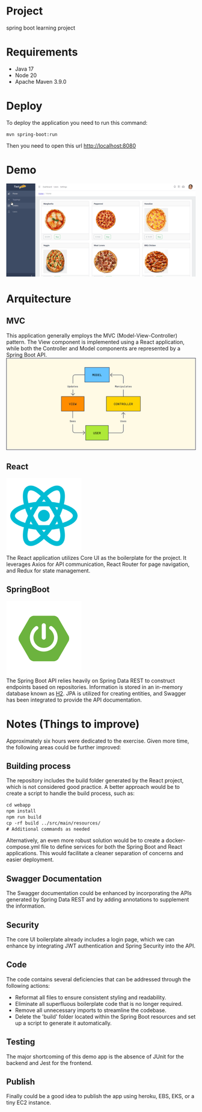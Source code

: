 # Project
spring boot learning project

# Requirements
- Java 17
- Node 20
- Apache Maven 3.9.0

# Deploy
To deploy the application you need to run this command: 
```
mvn spring-boot:run
```
Then you need to open this url [http://localhost:8080](http://localhost:8080)

# Demo
![](doc/demo.gif)

# Arquitecture
## MVC
This application generally employs the MVC (Model-View-Controller) pattern. The View component is implemented using a React application, while both the Controller and Model components are represented by a Spring Boot API.
![](doc/mvc.svg)

## React
<img src="doc/react.png" alt="React Logo" width="200" /><br/>
The React application utilizes Core UI as the boilerplate for the project. It leverages Axios for API communication, React Router for page navigation, and Redux for state management.

## SpringBoot
<img src="doc/springboot.png" alt="React Logo" width="200" /><br/>
The Spring Boot API relies heavily on Spring Data REST to construct endpoints based on repositories. Information is stored in an in-memory database known as [H2](https://www.h2database.com/html/main.html). JPA is utilized for creating entities, and Swagger has been integrated to provide the API documentation.

# Notes (Things to improve)
Approximately six hours were dedicated to the exercise. Given more time, the following areas could be further improved:

## Building process
The repository includes the build folder generated by the React project, which is not considered good practice. A better approach would be to create a script to handle the build process, such as:
```
cd webapp
npm install
npm run build
cp -rf build ../src/main/resources/
# Additional commands as needed
```
Alternatively, an even more robust solution would be to create a docker-compose.yml file to define services for both the Spring Boot and React applications. This would facilitate a cleaner separation of concerns and easier deployment.

## Swagger Documentation
The Swagger documentation could be enhanced by incorporating the APIs generated by Spring Data REST and by adding annotations to supplement the information.

## Security
The core UI boilerplate already includes a login page, which we can enhance by integrating JWT authentication and Spring Security into the API.

## Code
The code contains several deficiencies that can be addressed through the following actions:

- Reformat all files to ensure consistent styling and readability.
- Eliminate all superfluous boilerplate code that is no longer required.
- Remove all unnecessary imports to streamline the codebase.
- Delete the 'build' folder located within the Spring Boot resources and set up a script to generate it automatically.


## Testing
The major shortcoming of this demo app is the absence of JUnit for the backend and Jest for the frontend.

## Publish
Finally could be a good idea to publish the app using heroku, EBS, EKS, or a tiny EC2 instance.
